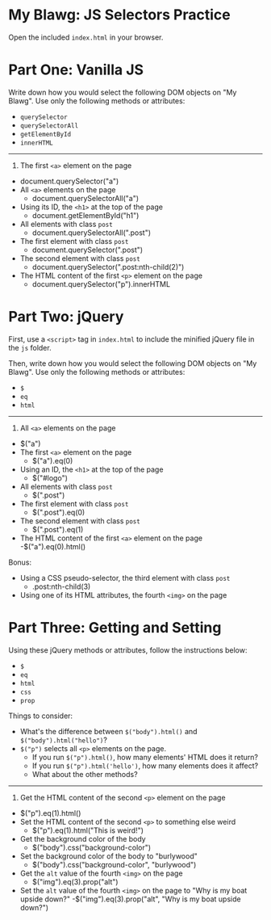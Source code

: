 # My Blawg: JS Selectors Practice

Open the included `index.html` in your browser.

# Part One: Vanilla JS

Write down how you would select the following DOM objects on "My Blawg". Use only the following methods or attributes:

- `querySelector`
- `querySelectorAll`
- `getElementById`
- `innerHTML`

---

1. The first `<a>` element on the page
  - document.querySelector("a")
- All `<a>` elements on the page
  - document.querySelectorAll("a")
- Using its ID, the `<h1>` at the top of the page
  - document.getElementById("h1")
- All elements with class `post`
  - document.querySelectorAll(".post")
- The first element with class `post`
  - document.querySelector(".post")
- The second element with class `post`
  - document.querySelector(".post:nth-child(2)")
- The HTML content of the first `<p>` element on the page
  - document.querySelector("p").innerHTML

# Part Two: jQuery

First, use a `<script>` tag in `index.html` to include the minified jQuery file in the `js` folder.

Then, write down how you would select the following DOM objects on "My Blawg". Use only the following methods or attributes:

- `$`
- `eq`
- `html`

---

1. All `<a>` elements on the page
  - $("a")
- The first `<a>` element on the page
  - $("a").eq(0)
- Using an ID, the `<h1>` at the top of the page
  - $("#logo")
- All elements with class `post`
  - $(".post")
- The first element with class `post`
  - $(".post").eq(0)
- The second element with class `post`
  - $(".post").eq(1)
- The HTML content of the first `<a>` element on the page
  -$("a").eq(0).html()

Bonus:
- Using a CSS pseudo-selector, the third element with class `post`
  - .post:nth-child(3)
- Using one of its HTML attributes, the fourth `<img>` on the page

# Part Three: Getting and Setting

Using these jQuery methods or attributes, follow the instructions below:

- `$`
- `eq`
- `html`
- `css`
- `prop`

Things to consider:
- What's the difference between `$("body").html()` and `$("body").html("hello")`?
- `$("p")` selects all `<p>` elements on the page.
  - If you run `$("p").html()`, how many elements' HTML does it return?
  - If you run `$("p").html('hello')`, how many elements does it affect?
  - What about the other methods?

---

1. Get the HTML content of the second `<p>` element on the page
  - $("p").eq(1).html()
- Set the HTML content of the second `<p>` to something else weird
  - $("p").eq(1).html("This is weird!")
- Get the background color of the body
  - $("body").css("background-color")
- Set the background color of the body to "burlywood"
  - $("body").css("background-color", "burlywood")
- Get the `alt` value of the fourth `<img>` on the page
  - $("img").eq(3).prop("alt")
- Set the `alt` value of the fourth `<img>` on the page to "Why is my boat upside down?"
  -$("img").eq(3).prop("alt", "Why is my boat upside down?")
